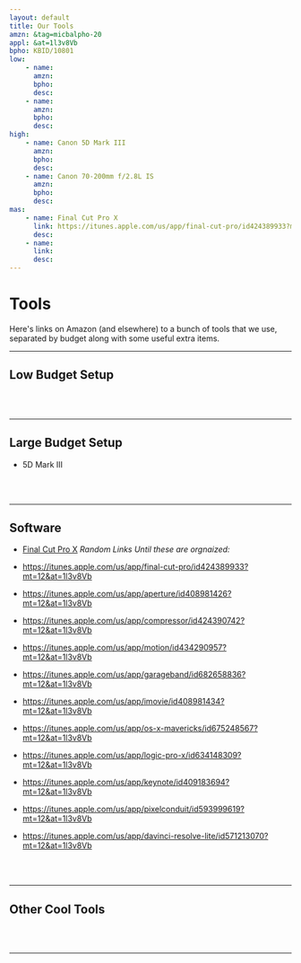 ```yaml
---
layout: default
title: Our Tools
amzn: &tag=micbalpho-20
appl: &at=1l3v8Vb
bpho: KBID/10801
low:
    - name:
      amzn:
      bpho:
      desc:
    - name:
      amzn:
      bpho:
      desc:
high:
    - name: Canon 5D Mark III
      amzn:
      bpho:
      desc:
    - name: Canon 70-200mm f/2.8L IS
      amzn:
      bpho:
      desc:
mas:
    - name: Final Cut Pro X
      link: https://itunes.apple.com/us/app/final-cut-pro/id424389933?mt=12
      desc:
    - name:
      link:
      desc:
---
```


# Tools

Here's links on Amazon (and elsewhere) to a bunch of tools that we use, separated
by budget along with some useful extra items.

***
## Low Budget Setup
<br />
<br />


***
## Large Budget Setup
* <a type="amzn" asin="B007FGYZFI">5D Mark III</a>
<br />
<br />


***
## Software
<!-- itunes links: https://linkmaker.itunes.apple.com/us/?at=1l3v8Vb -->
* <a href="https://itunes.apple.com/us/app/final-cut-pro/id424389933?mt=12" target="itunes_store">Final Cut Pro X</a>
_Random Links Until these are orgnaized:_

* https://itunes.apple.com/us/app/final-cut-pro/id424389933?mt=12&at=1l3v8Vb
* https://itunes.apple.com/us/app/aperture/id408981426?mt=12&at=1l3v8Vb
* https://itunes.apple.com/us/app/compressor/id424390742?mt=12&at=1l3v8Vb
* https://itunes.apple.com/us/app/motion/id434290957?mt=12&at=1l3v8Vb
* https://itunes.apple.com/us/app/garageband/id682658836?mt=12&at=1l3v8Vb
* https://itunes.apple.com/us/app/imovie/id408981434?mt=12&at=1l3v8Vb
* https://itunes.apple.com/us/app/os-x-mavericks/id675248567?mt=12&at=1l3v8Vb
* https://itunes.apple.com/us/app/logic-pro-x/id634148309?mt=12&at=1l3v8Vb
* https://itunes.apple.com/us/app/keynote/id409183694?mt=12&at=1l3v8Vb
* https://itunes.apple.com/us/app/pixelconduit/id593999619?mt=12&at=1l3v8Vb
* https://itunes.apple.com/us/app/davinci-resolve-lite/id571213070?mt=12&at=1l3v8Vb
<br />
<br />


***
## Other Cool Tools
<br />
<br />


***


